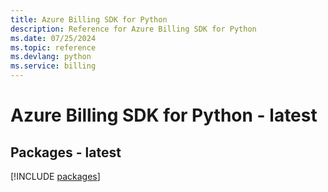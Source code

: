 ```yaml
---
title: Azure Billing SDK for Python
description: Reference for Azure Billing SDK for Python
ms.date: 07/25/2024
ms.topic: reference
ms.devlang: python
ms.service: billing
---
```

# Azure Billing SDK for Python - latest
## Packages - latest
[!INCLUDE [packages](billing-index.md)]
